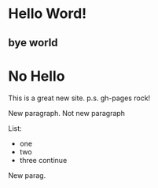 # Hello Word!

## bye world

# No Hello 

This is a great new site.
p.s. gh-pages rock! 

New paragraph.
Not new paragraph

List: 
  - one
  - two
  - three
    continue
    
New parag.

